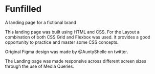 # Funfilled
 A landing page for a fictional brand

This landing page was built using HTML and CSS. For the Layout a combination of both CSS Grid and Flexbox was used. It provides a good opportunity to practice and master some CSS concepts.

Original Figma design was made by @AuntyShelle on twitter. 

The Landing page was made responsive across different screen sizes through the use of Media Queries. 
